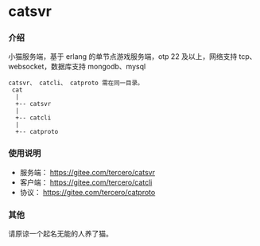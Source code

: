 # catsvr

### 介绍
小猫服务端，基于 erlang 的单节点游戏服务端，otp 22 及以上，网络支持 tcp、websocket，数据库支持 mongodb、mysql

```
catsvr、 catcli、 catproto 需在同一目录。
 cat
  |
  +-- catsvr
  |
  +-- catcli
  |
  +-- catproto
```


### 使用说明

- 服务端： https://gitee.com/tercero/catsvr
- 客户端： https://gitee.com/tercero/catcli
- 协议： https://gitee.com/tercero/catproto


### 其他

请原谅一个起名无能的人养了猫。
